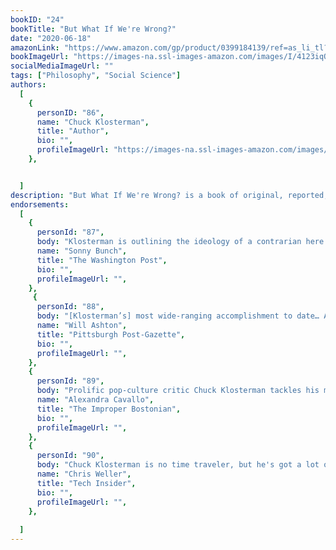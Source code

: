 ```yaml
---
bookID: "24"
bookTitle: "But What If We're Wrong?"
date: "2020-06-18"
amazonLink: "https://www.amazon.com/gp/product/0399184139/ref=as_li_tl?ie=UTF8&camp=1789&creative=9325&creativeASIN=0399184139&linkCode=as2&tag=btmysmarter-20&linkId=86442f1090d8f92138fc782d19665ab5"
bookImageUrl: "https://images-na.ssl-images-amazon.com/images/I/4123iqQpHjL._SX330_BO1,204,203,200_.jpg"
socialMediaImageUrl: ""
tags: ["Philosophy", "Social Science"]
authors:
  [
    {
      personID: "86",
      name: "Chuck Klosterman",
      title: "Author",
      bio: "",
      profileImageUrl: "https://images-na.ssl-images-amazon.com/images/I/31Vtk8aODpL._SY75_.jpg",
	},


  ]
description: "But What If We're Wrong? is a book of original, reported, interconnected pieces, which speculate on the likelihood that many universally accepted, deeply ingrained cultural and scientific beliefs will someday seem absurd. Covering a spectrum of objective and subjective topics, the book attempts to visualize present-day society the way it will be viewed in a distant future. Klosterman cites original interviews with a wide variety of thinkers and experts -- including George Saunders, David Byrne, Jonathan Lethem, Alex Ross, Kathryn Schulz, Neil deGrasse Tyson, Brian Greene, Junot Díaz, Amanda Petrusich, Ryan Adams, Dan Carlin, Nick Bostrom, and Richard Linklater. Klosterman asks straightforward questions that are profound in their simplicity, and the answers he explores and integrates with his own analysis generate the most thought-provoking and propulsive book of his career."
endorsements:
  [
    {
      personId: "87",
      body: "Klosterman is outlining the ideology of a contrarian here and reminding us of the important role that revisionism plays in cultural writing. What matters is the way he thinks about thinking—and the way he makes you think about how you think. And, in the end, this is all that criticism can really hope to do.",
      name: "Sonny Bunch",
	  title: "The Washington Post",
	  bio: "",
      profileImageUrl: "",
	},
	 {
      personId: "88",
      body: "[Klosterman’s] most wide-ranging accomplishment to date… As inquisitive, thoughtful and dryly funny as ever, But What If We’re Wrong?... [is] crackling with the writer’s signature wit.",
      name: "Will Ashton",
	  title: "Pittsburgh Post-Gazette",
	  bio: "",
      profileImageUrl: "",
	},
	{
      personId: "89",
      body: "Prolific pop-culture critic Chuck Klosterman tackles his most ambitious project yet in new book But What If We’re Wrong?, which combines research, personal reflections and interviews.",
      name: "Alexandra Cavallo",
	  title: "The Improper Bostonian",
	  bio: "",
      profileImageUrl: "",
	},
	{
      personId: "90",
      body: "Chuck Klosterman is no time traveler, but he's got a lot of ideas about how the future will shake out . . . in [But What If We’re Wrong?] he ponders the limits of humanity’s search for truth",
      name: "Chris Weller",
	  title: "Tech Insider",
	  bio: "",
      profileImageUrl: "",
	},
	
  ]
---
```

